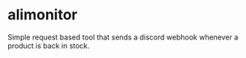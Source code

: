 # alimonitor


Simple request based tool that sends a discord webhook whenever a product is back in stock.
